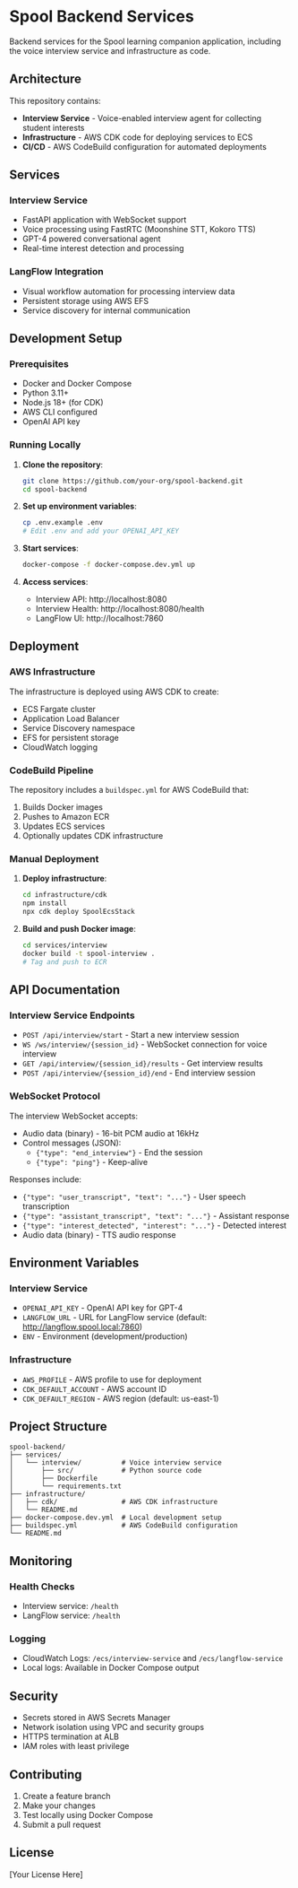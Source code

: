 # Spool Backend Services

Backend services for the Spool learning companion application, including the voice interview service and infrastructure as code.

## Architecture

This repository contains:

- **Interview Service** - Voice-enabled interview agent for collecting student interests
- **Infrastructure** - AWS CDK code for deploying services to ECS
- **CI/CD** - AWS CodeBuild configuration for automated deployments

## Services

### Interview Service
- FastAPI application with WebSocket support
- Voice processing using FastRTC (Moonshine STT, Kokoro TTS)
- GPT-4 powered conversational agent
- Real-time interest detection and processing

### LangFlow Integration
- Visual workflow automation for processing interview data
- Persistent storage using AWS EFS
- Service discovery for internal communication

## Development Setup

### Prerequisites
- Docker and Docker Compose
- Python 3.11+
- Node.js 18+ (for CDK)
- AWS CLI configured
- OpenAI API key

### Running Locally

1. **Clone the repository**:
   ```bash
   git clone https://github.com/your-org/spool-backend.git
   cd spool-backend
   ```

2. **Set up environment variables**:
   ```bash
   cp .env.example .env
   # Edit .env and add your OPENAI_API_KEY
   ```

3. **Start services**:
   ```bash
   docker-compose -f docker-compose.dev.yml up
   ```

4. **Access services**:
   - Interview API: http://localhost:8080
   - Interview Health: http://localhost:8080/health
   - LangFlow UI: http://localhost:7860

## Deployment

### AWS Infrastructure

The infrastructure is deployed using AWS CDK to create:
- ECS Fargate cluster
- Application Load Balancer
- Service Discovery namespace
- EFS for persistent storage
- CloudWatch logging

### CodeBuild Pipeline

The repository includes a `buildspec.yml` for AWS CodeBuild that:
1. Builds Docker images
2. Pushes to Amazon ECR
3. Updates ECS services
4. Optionally updates CDK infrastructure

### Manual Deployment

1. **Deploy infrastructure**:
   ```bash
   cd infrastructure/cdk
   npm install
   npx cdk deploy SpoolEcsStack
   ```

2. **Build and push Docker image**:
   ```bash
   cd services/interview
   docker build -t spool-interview .
   # Tag and push to ECR
   ```

## API Documentation

### Interview Service Endpoints

- `POST /api/interview/start` - Start a new interview session
- `WS /ws/interview/{session_id}` - WebSocket connection for voice interview
- `GET /api/interview/{session_id}/results` - Get interview results
- `POST /api/interview/{session_id}/end` - End interview session

### WebSocket Protocol

The interview WebSocket accepts:
- Audio data (binary) - 16-bit PCM audio at 16kHz
- Control messages (JSON):
  - `{"type": "end_interview"}` - End the session
  - `{"type": "ping"}` - Keep-alive

Responses include:
- `{"type": "user_transcript", "text": "..."}` - User speech transcription
- `{"type": "assistant_transcript", "text": "..."}` - Assistant response
- `{"type": "interest_detected", "interest": "..."}` - Detected interest
- Audio data (binary) - TTS audio response

## Environment Variables

### Interview Service
- `OPENAI_API_KEY` - OpenAI API key for GPT-4
- `LANGFLOW_URL` - URL for LangFlow service (default: http://langflow.spool.local:7860)
- `ENV` - Environment (development/production)

### Infrastructure
- `AWS_PROFILE` - AWS profile to use for deployment
- `CDK_DEFAULT_ACCOUNT` - AWS account ID
- `CDK_DEFAULT_REGION` - AWS region (default: us-east-1)

## Project Structure

```
spool-backend/
├── services/
│   └── interview/          # Voice interview service
│       ├── src/            # Python source code
│       ├── Dockerfile
│       └── requirements.txt
├── infrastructure/
│   ├── cdk/                # AWS CDK infrastructure
│   └── README.md
├── docker-compose.dev.yml  # Local development setup
├── buildspec.yml           # AWS CodeBuild configuration
└── README.md
```

## Monitoring

### Health Checks
- Interview service: `/health`
- LangFlow service: `/health`

### Logging
- CloudWatch Logs: `/ecs/interview-service` and `/ecs/langflow-service`
- Local logs: Available in Docker Compose output

## Security

- Secrets stored in AWS Secrets Manager
- Network isolation using VPC and security groups
- HTTPS termination at ALB
- IAM roles with least privilege

## Contributing

1. Create a feature branch
2. Make your changes
3. Test locally using Docker Compose
4. Submit a pull request

## License

[Your License Here] 